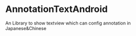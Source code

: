 # AnnotationTextAndroid
An Library to show textview which can config annotation in Japanese&amp;Chinese
